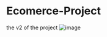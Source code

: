# Ecomerce-Project
the v2 of the project
![image](https://github.com/xi9d/Ecomerce-Project/assets/137267747/88a852e0-0a9b-45a5-8597-8c9f28bf74eb)

